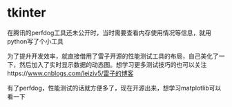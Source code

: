 # tkinter
在腾讯的perfdog工具还未公开时，当时需要查看内存使用情况等信息，就用python写了个小工具

为了提升开发效率，就直接借用了雷子开源的性能测试工具的布局，自己美化了一下，然后加入了实时显示数据的动态图。想学习更多测试技巧的也可以关注https://www.cnblogs.com/leiziv5/雷子的博客

有了perfdog，性能测试的话就方便多了，现在开源出来，想学习matplotlib可以看一下
